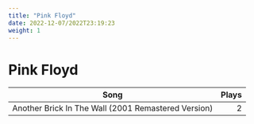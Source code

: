 ```yaml
---
title: "Pink Floyd"
date: 2022-12-07/2022T23:19:23
weight: 1
---
```


# Pink Floyd

 Song | Plays 
----- | -----:
Another Brick In The Wall (2001 Remastered Version) | 2
